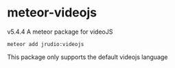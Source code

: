 meteor-videojs
==============
v5.4.4
A meteor package for videoJS

    meteor add jrudio:videojs

This package only supports the default videojs language

